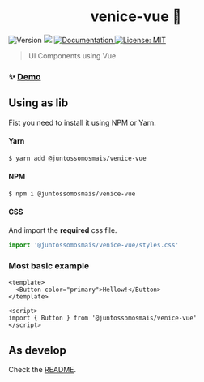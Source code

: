 <h1 align="center">venice-vue 🎨</h1>
<p>
  <img alt="Version" src="https://img.shields.io/badge/version-0.1.0-blue.svg?cacheSeconds=2592000" />
  <img src="https://img.shields.io/badge/node-%3E%3D10-blue.svg" />
  <a href="https://juntossomosmais.github.io/venice/vue/" target="_blank">
    <img alt="Documentation" src="https://img.shields.io/badge/documentation-yes-brightgreen.svg" />
  </a>
  <a href="license.md" target="_blank">
    <img alt="License: MIT" src="https://img.shields.io/badge/License-MIT-yellow.svg" />
  </a>
</p>

> UI Components using Vue

### ✨ [Demo](https://juntossomosmais.github.io/venice/vue/)

## Using as lib

Fist you need to install it using NPM or Yarn.

#### Yarn

```sh
$ yarn add @juntossomosmais/venice-vue
```

#### NPM

```sh
$ npm i @juntossomosmais/venice-vue
```

#### CSS

And import the **required** css file.

```js
import '@juntossomosmais/venice-vue/styles.css'
```

### Most basic example

```vue
<template>
  <Button color="primary">Hellow!</Button>
</template>

<script>
import { Button } from '@juntossomosmais/venice-vue'
</script>
```

## As develop

Check the [README](../../README.md).

